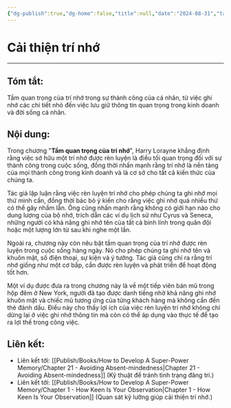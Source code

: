 ```yaml
---
{"dg-publish":true,"dg-home":false,"title":null,"date":"2024-08-31","tags":["#books","#memory","#How_to_Develop_A_Super_Power_Memory"],"Chương":"Chương20","dg-path":"Books/How to Develop A Super-Power Memory/Chapter 20 - The Importance of Memory.md","permalink":"/books/how-to-develop-a-super-power-memory/chapter-20-the-importance-of-memory/","dgPassFrontmatter":true,"updated":"2025-01-31T00:15:55.419+07:00"}
---
```


# Cải thiện trí nhớ
---
## Tóm tắt:
Tầm quan trọng của trí nhớ trong sự thành công của cá nhân, từ việc ghi nhớ các chi tiết nhỏ đến việc lưu giữ thông tin quan trọng trong kinh doanh và đời sống cá nhân.

## Nội dung:
Trong chương "**Tầm quan trọng của trí nhớ**", Harry Lorayne khẳng định rằng việc sở hữu một trí nhớ được rèn luyện là điều tối quan trọng đối với sự thành công trong cuộc sống, đồng thời nhấn mạnh rằng trí nhớ là nền tảng của mọi thành công trong kinh doanh và là cơ sở cho tất cả kiến thức của chúng ta.

Tác giả lập luận rằng việc rèn luyện trí nhớ cho phép chúng ta ghi nhớ mọi thứ mình cần, đồng thời bác bỏ ý kiến cho rằng việc ghi nhớ quá nhiều thứ có thể gây nhầm lẫn. Ông cũng nhấn mạnh rằng không có giới hạn nào cho dung lượng của bộ nhớ, trích dẫn các ví dụ lịch sử như Cyrus và Seneca, những người có khả năng ghi nhớ tên của tất cả binh lính trong quân đội hoặc một lượng lớn từ sau khi nghe một lần.

Ngoài ra, chương này còn nêu bật tầm quan trọng của trí nhớ được rèn luyện trong cuộc sống hàng ngày. Nó cho phép chúng ta ghi nhớ tên và khuôn mặt, số điện thoại, sự kiện và ý tưởng. Tác giả cũng chỉ ra rằng trí nhớ giống như một cơ bắp, cần được rèn luyện và phát triển để hoạt động tốt hơn.

Một ví dụ được đưa ra trong chương này là về một tiếp viên bán mũ trong hộp đêm ở New York, người đã tạo được danh tiếng nhờ khả năng ghi nhớ khuôn mặt và chiếc mũ tương ứng của từng khách hàng mà không cần đến thẻ đánh dấu. Điều này cho thấy lợi ích của việc rèn luyện trí nhớ không chỉ dừng lại ở việc ghi nhớ thông tin mà còn có thể áp dụng vào thực tế để tạo ra lợi thế trong công việc.


## **Liên kết**:
- Liên kết tới: [[Publish/Books/How to Develop A Super-Power Memory/Chapter 21 - Avoiding Absent-mindedness\|Chapter 21 - Avoiding Absent-mindedness]] (Kỹ thuật để tránh tình trạng đãng trí.)
- Liên kết tới: [[Publish/Books/How to Develop A Super-Power Memory/Chapter 1 - How Keen Is Your Observation\|Chapter 1 - How Keen Is Your Observation]] (Quan sát kỹ lưỡng giúp cải thiện trí nhớ.)